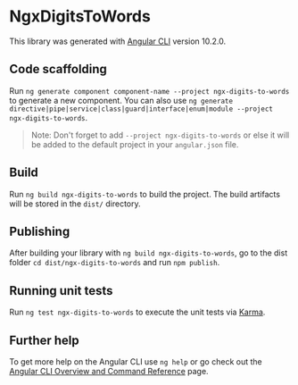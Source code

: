 # NgxDigitsToWords

This library was generated with [Angular CLI](https://github.com/angular/angular-cli) version 10.2.0.

## Code scaffolding

Run `ng generate component component-name --project ngx-digits-to-words` to generate a new component. You can also use `ng generate directive|pipe|service|class|guard|interface|enum|module --project ngx-digits-to-words`.
> Note: Don't forget to add `--project ngx-digits-to-words` or else it will be added to the default project in your `angular.json` file. 

## Build

Run `ng build ngx-digits-to-words` to build the project. The build artifacts will be stored in the `dist/` directory.

## Publishing

After building your library with `ng build ngx-digits-to-words`, go to the dist folder `cd dist/ngx-digits-to-words` and run `npm publish`.

## Running unit tests

Run `ng test ngx-digits-to-words` to execute the unit tests via [Karma](https://karma-runner.github.io).

## Further help

To get more help on the Angular CLI use `ng help` or go check out the [Angular CLI Overview and Command Reference](https://angular.io/cli) page.
